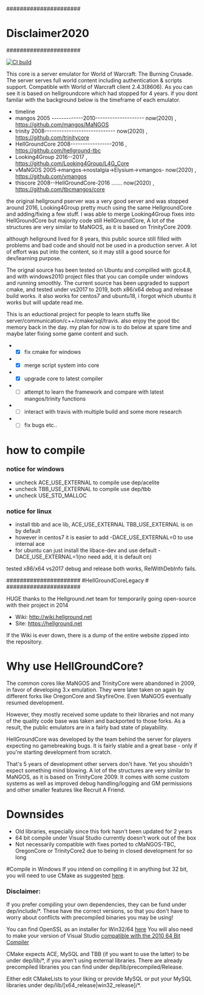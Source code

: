 ######################
#   Disclaimer2020   #
######################

[![CI build](https://github.com/tbcmangos/core/actions/workflows/c-cpp.yml/badge.svg)](https://github.com/tbcmangos/core/actions/workflows/c-cpp.yml)

This core is a server emulator for World of Warcraft: The Burning Crusade. The server serves full world content including authentication & scripts support. Compatible with World of Warcraft client 2.4.3(8606).
As you can see it is based on hellgroundcore which had stopped for 4 years. if you dont familar with the background below is the timeframe of each emulator.

* timeline 
* mangos         2005 -------------2010-------------------- now(2020)    , https://github.com/mangos/MaNGOS
* trinity                 2008----------------------------- now(2020)    , https://github.com/trinitycore
* HellGroundCore          2008-----------------2016                      , https://github.com/hellground-tbc
* Looking4Group                                2016--2017                , https://github.com/Looking4Group/L4G_Core
* vMaNGOS        2005->mangos->nostalgia->Elysium->vmangos- now(2020)    , https://github.com/vmangos
* thiscore                2008--HellGroundCore-2016 ....... now(2020)    , https://github.com/tbcmangos/core  

the original hellground pserver was a very good server and was stopped around 2016, Looking4Group pretty much using the same HellgroundCore and adding/fixing a few stuff. 
I was able to merge Looking4Group fixes into HellGroundCore but majority code still HellGroundCore, A lot of the structures are very similar to MaNGOS, as it is based on TrinityCore 2009.

although hellground lived for 8 years, this public source still filled with problems and bad code and should not be used in a production server.
A lot of effort was put into the content, so it may still a good source for dev/learning purpose.

The orignal source has been tested on Ubuntu and compilled with gcc4.8, and with windows2010 project files that you can compile under windows and running smoothly.
The current source has been upgraded to support cmake, and tested under vs2017 to 2019, 
both x86/x64 debug and release build works. it also works for centos7 and ubuntu18, i forgot which ubuntu it works but will update read me.

This is an eductional project for people to learn stuffs like server/communication/c++/cmake/sql/travis. also enjoy the good tbc memory back in the day.
my plan for now is to do below at spare time and maybe later fixing some game content and such.

* - [x] fix cmake for windows
* - [x] merge script system into core 
* - [x] upgrade core to latest compiler 
* - [ ] attempt to learn the framework and compare with latest mangos/trinity functions
* - [ ] interact with travis with multiple build and some more research
* - [ ] fix bugs etc..

# how to compile

### notice for windows
- uncheck ACE_USE_EXTERNAL to compile use dep/acelite
- uncheck TBB_USE_EXTERNAL to compile use dep/tbb
- uncheck USE_STD_MALLOC

### notice for linux
- install tbb and ace lib, ACE_USE_EXTERNAL TBB_USE_EXTERNAL is on by default
- however in centos7 it is easier to add -DACE_USE_EXTERNAL=0 to use internal ace
- for ubuntu can just install the libace-dev and use default -DACE_USE_EXTERNAL=1(no need add, it is default on)

tested x86/x64 vs2017 debug and release both works, RelWithDebInfo fails.

######################
#HellGroundCoreLegacy #
######################

HUGE thanks to the Hellground.net team for temporarily going open-source with their project in 2014
* Wiki: http://wiki.hellground.net
* Site: https://hellground.net

If the Wiki is ever down, there is a dump of the entire website zipped into the repository.

# Why use HellGroundCore?
The common cores like MaNGOS and TrinityCore were abandoned in 2009, in favor of developing 3.x emulation.
They were later taken on again by different forks like OregonCore and SkyfireOne. Even MaNGOS eventually resumed development.

However, they mostly received some update to their libraries and not many of the quality code base was taken and backported to those forks.
As a result, the public emulators are in a fairly bad state of playability. 

HellGroundCore was developed by the team behind the server for players expecting no gamebreaking bugs. It is fairly stable and a great base - only if you're starting development from scratch.

That's 5 years of development other servers don't have. Yet you shouldn't expect something mind blowing. A lot of the structures are very similar to MaNGOS, as it is based on TrinityCore 2009.
It comes with some custom systems as well as improved debug handling/logging and GM permissions and other smaller features like Recruit A Friend.

# Downsides
* Old libraries, especially since this fork hasn't been updated for 2 years
* 64 bit compile under Visual Studio currently doesn't work out of the box
* Not necessarily compatible with fixes ported to cMaNGOS-TBC, OregonCore or TrinityCore2 due to being in closed development for so long


#Compile in Windows
If you intend on compiling it in anything but 32 bit, you will need to use CMake as suggested [here](http://wiki.hellground.net/index.php/Building_under_Windows).

### Disclaimer:
If you prefer compiling your own dependencies, they can be fund under dep/include/*. These have the correct versions, so that you don't have to worry about conflicts with precompiled binaries you may be using!

You can find OpenSSL as an installer for Win32/64 [here](https://slproweb.com/products/Win32OpenSSL.html)
You will also need to make your version of Visual Studio [compatible with the 2010 64 Bit Compiler](http://stackoverflow.com/questions/1865069/how-to-compile-a-64-bit-application-using-visual-c-2010-express)

CMake expects ACE, MySQL and TBB (if you want to use the latter) to be under dep/lib/*, if you aren't using external libraries. 
There are already precompiled libraries you can find under dep/lib/precompiled/Release.

Either edit CMakeLists to your liking or provide MySQL or put your MySQL libraries under dep/lib/[x64_release|win32_release]/*.

